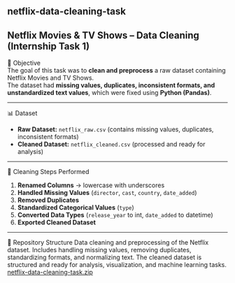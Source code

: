 ## netflix-data-cleaning-task
## Netflix Movies & TV Shows – Data Cleaning (Internship Task 1)

 🎯 Objective  
The goal of this task was to **clean and preprocess** a raw dataset containing Netflix Movies and TV Shows.  
The dataset had **missing values, duplicates, inconsistent formats, and unstandardized text values**, which were fixed using **Python (Pandas)**.  

---

 📊 Dataset  
- **Raw Dataset:** `netflix_raw.csv` (contains missing values, duplicates, inconsistent formats)  
- **Cleaned Dataset:** `netflix_cleaned.csv` (processed and ready for analysis)  

---

 🔧 Cleaning Steps Performed  
1. **Renamed Columns** → lowercase with underscores  
2. **Handled Missing Values** (`director`, `cast`, `country`, `date_added`)  
3. **Removed Duplicates**  
4. **Standardized Categorical Values** (`type`)  
5. **Converted Data Types** (`release_year` to int, `date_added` to datetime)  
6. **Exported Cleaned Dataset**  

---

 📂 Repository Structure
Data cleaning and preprocessing of the Netflix dataset. Includes handling missing values, removing duplicates, standardizing formats, and normalizing text. The cleaned dataset is structured and ready for analysis, visualization, and machine learning tasks.
[netflix-data-cleaning-task.zip](https://github.com/user-attachments/files/22508951/netflix-data-cleaning-task.zip)
